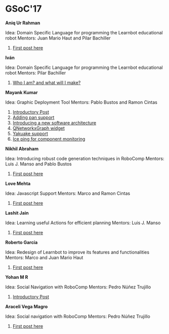 # GSoC'17

**Aniq Ur Rahman**

Idea: Domain Specific Language for programming the Learnbot educational robot
Mentors: Juan Mario Haut and Pilar Bachiller

1.  [First post here](/web/gsoc/2017/aniq/post1)

**Iván**

Idea: Domain Specific Language for programming the Learnbot educational robot
Mentors: Pilar Bachiller

1.  [Who I am? and what will I make?](/web/gsoc/2017/ivan/post1)

**Mayank Kumar**

Idea: Graphic Deployment Tool
Mentors: Pablo Bustos and Ramon Cintas

1.  [Introductory Post](/web/gsoc/2017/mayank/post1)
2.  [Adding pan support](/web/gsoc/2017/mayank/post2)
3.  [Introducing a new software architecture](/web/gsoc/2017/mayank/post3)
4.  [QNetworkxGraph widget](/web/gsoc/2017/mayank/post4)
5.  [Yakuake support](/web/gsoc/2017/mayank/post5)
6.  [Ice ping for component monitoring](/web/gsoc/2017/mayank/post6)

**Nikhil Abraham**

Idea: Introducing robust code generation techniques in RoboComp
Mentors: Luis J. Manso and Pablo Bustos

1.  [First post here](/web/gsoc/2017/nikhil/post1)

**Love Mehta**

Idea: Javascript Support
Mentors: Marco and Ramon Cintas

1.  [First post here](/web/gsoc/2017/love/post1)

**Lashit Jain**

Idea: Learning useful Actions for efficient planning
Mentors: Luis J. Manso

1.  [First post here](/web/gsoc/2017/lashit/post1)

**Roberto García**

Idea: Redesign of Learnbot to improve its features and functionalities
Mentors: Marco and Juan Mario Haut

1.  [First post here](/web/gsoc/2017/brickbit/post1)

**Yohan M R**

Idea: Social Navigation with RoboComp
Mentors: Pedro Núñez Trujillo

1.  [Introductory Post](/web/gsoc/2017/yohan/post1)

**Araceli Vega Magro**

Idea: Social navigation with RoboComp
Mentors: Pedro Núñez Trujillo

1.  [First post here](/web/gsoc/2017/araceli/post1)
